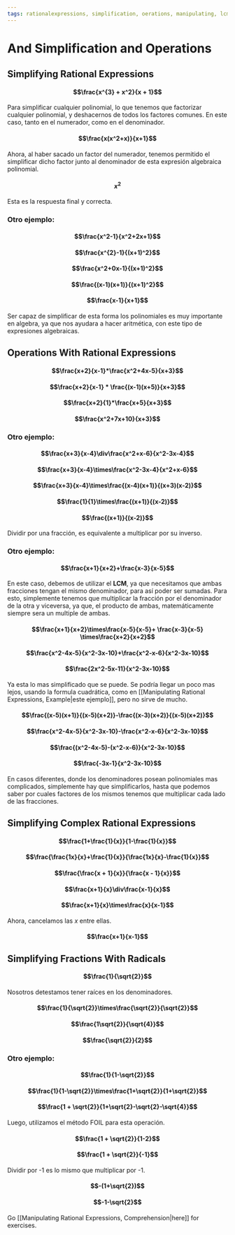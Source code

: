 ```yaml
---
tags: rationalexpressions, simplification, oerations, manipulating, lcm, polynomials, algebra
---
```


# And Simplification and Operations

## Simplifying Rational Expressions

#### $$\frac{x^{3} + x^2}{x + 1}$$
Para simplificar cualquier polinomial, lo que tenemos que factorizar cualquier polinomial, y deshacernos de todos los factores comunes. En este caso, tanto en el numerador, como en el denominador.
#### $$\frac{x(x^2+x)}{x+1}$$
Ahora, al haber sacado un factor del numerador, tenemos permitido el simplificar dicho factor junto al denominador de esta expresión algebraica polinomial.
#### $$x^2$$
Esta es la respuesta final y correcta.

### Otro ejemplo:

#### $$\frac{x^2-1}{x^2+2x+1}$$
#### $$\frac{x^{2}-1}{(x+1)^2}$$
#### $$\frac{x^2+0x-1}{(x+1)^2}$$
#### $$\frac{(x-1)(x+1)}{(x+1)^2}$$
#### $$\frac{x-1}{x+1}$$
Ser capaz de simplificar de esta forma los polinomiales es muy importante en algebra, ya que nos ayudara a hacer aritmética, con este tipo de expresiones algebraicas.

## Operations With Rational Expressions

#### $$\frac{x+2}{x-1}*\frac{x^2+4x-5}{x+3}$$
#### $$\frac{x+2}{x-1} * \frac{(x-1)(x+5)}{x+3}$$
#### $$\frac{x+2}{1}*\frac{x+5}{x+3}$$
#### $$\frac{x^2+7x+10}{x+3}$$

### Otro ejemplo:
#### $$\frac{x+3}{x-4}\div\frac{x^2+x-6}{x^2-3x-4}$$
#### $$\frac{x+3}{x-4}\times\frac{x^2-3x-4}{x^2+x-6}$$
#### $$\frac{x+3}{x-4}\times\frac{(x-4)(x+1)}{(x+3)(x-2)}$$
#### $$\frac{1}{1}\times\frac{(x+1)}{(x-2)}$$
#### $$\frac{(x+1)}{(x-2)}$$
Dividir por una fracción, es equivalente a multiplicar por su inverso.

### Otro ejemplo:
#### $$\frac{x+1}{x+2}+\frac{x-3}{x-5}$$
En este caso, debemos de utilizar el **LCM**, ya que necesitamos que ambas fracciones tengan el mismo denominador, para así poder ser sumadas. Para esto, simplemente tenemos que multiplicar la fracción por el denominador de la otra y viceversa, ya que, el producto de ambas, matemáticamente siempre sera un multiple de ambas.
#### $$\frac{x+1}{x+2}\times\frac{x-5}{x-5}+ \frac{x-3}{x-5} \times\frac{x+2}{x+2}$$

#### $$\frac{x^2-4x-5}{x^2-3x-10}+\frac{x^2-x-6}{x^2-3x-10}$$
#### $$\frac{2x^2-5x-11}{x^2-3x-10}$$
Ya esta lo mas simplificado que se puede. Se podría llegar un poco mas lejos, usando la formula cuadrática, como en [[Manipulating Rational Expressions, Example|este ejemplo]], pero no sirve de mucho.

#### $$\frac{(x-5)(x+1)}{(x-5)(x+2)}-\frac{(x-3)(x+2)}{(x-5)(x+2)}$$
#### $$\frac{x^2-4x-5}{x^2-3x-10}-\frac{x^2-x-6}{x^2-3x-10}$$
#### $$\frac{(x^2-4x-5)-(x^2-x-6)}{x^2-3x-10}$$
#### $$\frac{-3x-1}{x^2-3x-10}$$

En casos diferentes, donde los denominadores posean polinomiales mas complicados, simplemente hay que simplificarlos, hasta que podemos saber por cuales factores de los mismos tenemos que multiplicar cada lado de las fracciones.

## Simplifying Complex Rational Expressions

#### $$\frac{1+\frac{1}{x}}{1-\frac{1}{x}}$$
#### $$\frac{\frac{1x}{x}+\frac{1}{x}}{\frac{1x}{x}-\frac{1}{x}}$$
#### $$\frac{\frac{x + 1}{x}}{\frac{x - 1}{x}}$$
#### $$\frac{x+1}{x}\div\frac{x-1}{x}$$
#### $$\frac{x+1}{x}\times\frac{x}{x-1}$$
Ahora, cancelamos las $x$ entre ellas.
#### $$\frac{x+1}{x-1}$$
## Simplifying Fractions With Radicals

#### $$\frac{1}{\sqrt{2}}$$
Nosotros detestamos tener raíces en los denominadores.
#### $$\frac{1}{\sqrt{2}}\times\frac{\sqrt{2}}{\sqrt{2}}$$
#### $$\frac{1\sqrt{2}}{\sqrt{4}}$$
#### $$\frac{\sqrt{2}}{2}$$

### Otro ejemplo:
#### $$\frac{1}{1-\sqrt{2}}$$
#### $$\frac{1}{1-\sqrt{2}}\times\frac{1+\sqrt{2}}{1+\sqrt{2}}$$
#### $$\frac{1 + \sqrt{2}}{1+\sqrt{2}-\sqrt{2}-\sqrt{4}}$$
Luego, utilizamos el método FOIL para esta operación.
#### $$\frac{1 + \sqrt{2}}{1-2}$$
#### $$\frac{1 + \sqrt{2}}{-1}$$
Dividir por -1 es lo mismo que multiplicar por -1.
#### $$-(1+\sqrt{2})$$
#### $$-1-\sqrt{2}$$
Go [[Manipulating Rational Expressions, Comprehension|here]] for exercises.